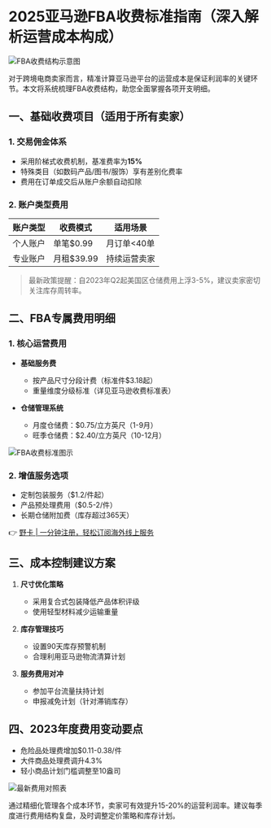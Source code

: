 # 2025亚马逊FBA收费标准指南（深入解析运营成本构成）

![FBA收费结构示意图](https://bbtdd.com/wp-content/uploads/img/98743771497.webp)

对于跨境电商卖家而言，精准计算亚马逊平台的运营成本是保证利润率的关键环节。本文将系统梳理FBA收费结构，助您全面掌握各项开支明细。

## 一、基础收费项目（适用于所有卖家）

### 1. 交易佣金体系
- 采用阶梯式收费机制，基准费率为**15%**
- 特殊类目（如数码产品/图书/服饰）享有差别化费率
- 费用在订单成交后从账户余额自动扣除

### 2. 账户类型费用
| 账户类型 | 收费模式          | 适用场景       |
|----------|-------------------|----------------|
| 个人账户 | 单笔$0.99         | 月订单<40单   |
| 专业账户 | 月租$39.99        | 持续运营卖家   |

> 最新政策提醒：自2023年Q2起美国区仓储费用上浮3-5%，建议卖家密切关注库存周转率。

## 二、FBA专属费用明细

### 1. 核心运营费用
- **基础服务费**
  - 按产品尺寸分段计费（标准件$3.18起）
  - 重量维度分级标准（详见亚马逊收费标准表）

- **仓储管理系统**
  - 月度仓储费：$0.75/立方英尺（1-9月）
  - 旺季仓储费：$2.40/立方英尺（10-12月）

![FBA收费标准图示](https://bbtdd.com/wp-content/uploads/img/112575298102.webp)

### 2. 增值服务选项
- 定制包装服务（$1.2/件起）
- 产品预处理费用（$0.5-2/件）
- 长期仓储附加费（库存超过365天）

👉 [野卡 | 一分钟注册，轻松订阅海外线上服务](https://bbtdd.com/yeka)

## 三、成本控制建议方案
1. **尺寸优化策略**
   - 采用复合式包装降低产品体积评级
   - 使用轻型材料减少运输重量

2. **库存管理技巧**
   - 设置90天库存预警机制
   - 合理利用亚马逊物流清算计划

3. **服务费用对冲**
   - 参加平台流量扶持计划
   - 申报减免计划（针对滞销库存）

## 四、2023年度费用变动要点
- 危险品处理费增加$0.11-0.38/件
- 大件商品处理费调升4.3%
- 轻小商品计划门槛调整至10盎司

![最新费用对照表](https://bbtdd.com/wp-content/uploads/img/60186416.webp)

通过精细化管理各个成本环节，卖家可有效提升15-20%的运营利润率。建议每季度进行费用结构复盘，及时调整定价策略和库存计划。
